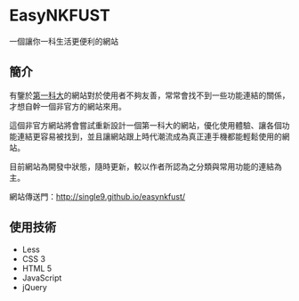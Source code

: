 # EasyNKFUST

一個讓你一科生活更便利的網站

## 簡介

有鑒於[第一科大](http://www.nkfust.edu.tw)的網站對於使用者不夠友善，常常會找不到一些功能連結的關係，才想自幹一個非官方的網站來用。

這個非官方網站將會嘗試重新設計一個第一科大的網站，優化使用體驗、讓各個功能連結更容易被找到，並且讓網站跟上時代潮流成為真正連手機都能輕鬆使用的網站。

目前網站為開發中狀態，隨時更新，較以作者所認為之分類與常用功能的連結為主。

網站傳送門：http://single9.github.io/easynkfust/

## 使用技術

- Less
- CSS 3
- HTML 5
- JavaScript
- jQuery
